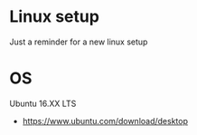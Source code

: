 # Linux setup
Just a reminder for a new linux setup

# OS
Ubuntu 16.XX LTS
 - https://www.ubuntu.com/download/desktop
